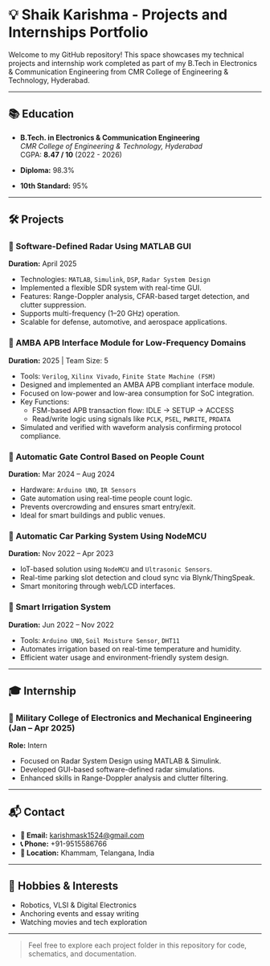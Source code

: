 # 💡 Shaik Karishma - Projects and Internships Portfolio

Welcome to my GitHub repository! This space showcases my technical projects and internship work completed as part of my B.Tech in Electronics & Communication Engineering from CMR College of Engineering & Technology, Hyderabad.

---

## 📚 Education

- **B.Tech. in Electronics & Communication Engineering**  
  *CMR College of Engineering & Technology, Hyderabad*  
  CGPA: **8.47 / 10** (2022 - 2026)

- **Diploma:** 98.3%  
- **10th Standard:** 95%

---

## 🛠️ Projects

### 🔸 Software-Defined Radar Using MATLAB GUI
**Duration:** April 2025  
- Technologies: `MATLAB`, `Simulink`, `DSP`, `Radar System Design`
- Implemented a flexible SDR system with real-time GUI.
- Features: Range-Doppler analysis, CFAR-based target detection, and clutter suppression.
- Supports multi-frequency (1–20 GHz) operation.
- Scalable for defense, automotive, and aerospace applications.

### 🔸 AMBA APB Interface Module for Low-Frequency Domains
**Duration:** 2025 | Team Size: 5  
- Tools: `Verilog`, `Xilinx Vivado`, `Finite State Machine (FSM)`
- Designed and implemented an AMBA APB compliant interface module.
- Focused on low-power and low-area consumption for SoC integration.
- Key Functions:
  - FSM-based APB transaction flow: IDLE → SETUP → ACCESS
  - Read/write logic using signals like `PCLK`, `PSEL`, `PWRITE`, `PRDATA`
- Simulated and verified with waveform analysis confirming protocol compliance.

### 🔸 Automatic Gate Control Based on People Count
**Duration:** Mar 2024 – Aug 2024  
- Hardware: `Arduino UNO`, `IR Sensors`
- Gate automation using real-time people count logic.
- Prevents overcrowding and ensures smart entry/exit.
- Ideal for smart buildings and public venues.

### 🔸 Automatic Car Parking System Using NodeMCU
**Duration:** Nov 2022 – Apr 2023  
- IoT-based solution using `NodeMCU` and `Ultrasonic Sensors`.
- Real-time parking slot detection and cloud sync via Blynk/ThingSpeak.
- Smart monitoring through web/LCD interfaces.

### 🔸 Smart Irrigation System
**Duration:** Jun 2022 – Nov 2022  
- Tools: `Arduino UNO`, `Soil Moisture Sensor`, `DHT11`
- Automates irrigation based on real-time temperature and humidity.
- Efficient water usage and environment-friendly system design.

---

## 🎓 Internship

### 🔹 Military College of Electronics and Mechanical Engineering (Jan – Apr 2025)
**Role:** Intern  
- Focused on Radar System Design using MATLAB & Simulink.
- Developed GUI-based software-defined radar simulations.
- Enhanced skills in Range-Doppler analysis and clutter filtering.

---

## 📬 Contact

- **📧 Email:** karishmask1524@gmail.com  
- **📞 Phone:** +91-9515586766  
- **📍 Location:** Khammam, Telangana, India


---

## 🎯 Hobbies & Interests

- Robotics, VLSI & Digital Electronics  
- Anchoring events and essay writing  
- Watching movies and tech exploration

---

> Feel free to explore each project folder in this repository for code, schematics, and documentation.
